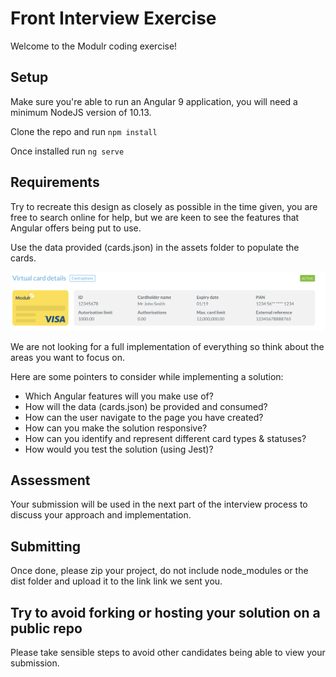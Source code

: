 # Front Interview Exercise

Welcome to the Modulr coding exercise!

## Setup

Make sure you're able to run an Angular 9 application, you will need a minimum NodeJS version of 10.13.

Clone the repo and run ```npm install```

Once installed run ```ng serve```

## Requirements

Try to recreate this design as closely as possible in the time given, you are free to search online for help, but we are keen to see the features that Angular offers being put to use.

Use the data provided (cards.json) in the assets folder to populate the cards.

![Virtual Cards](Design.png)

We are not looking for a full implementation of everything so think about the areas you want to focus on.

Here are some pointers to consider while implementing a solution:

- Which Angular features will you make use of?
- How will the data (cards.json) be provided and consumed?
- How can the user navigate to the page you have created?
- How can you make the solution responsive?
- How can you identify and represent different card types & statuses?
- How would you test the solution (using Jest)?

## Assessment

Your submission will be used in the next part of the interview process to discuss your approach and implementation.

## Submitting

Once done, please zip your project, do not include node_modules or the dist folder and upload it to the link link we sent you.

## Try to avoid forking or hosting your solution on a public repo

Please take sensible steps to avoid other candidates being able to view your submission.

